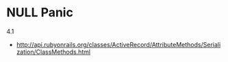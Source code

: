# NULL Panic
4.1
* http://api.rubyonrails.org/classes/ActiveRecord/AttributeMethods/Serialization/ClassMethods.html

